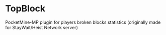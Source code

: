 # TopBlock
PocketMine-MP plugin for players broken blocks statistics (originally made for StayWait/Heist Network server)
